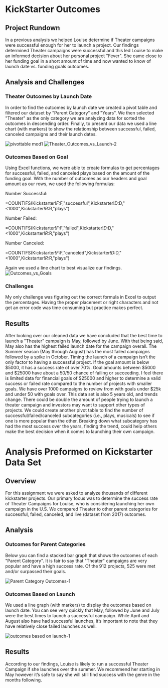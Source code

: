 # KickStarter Outcomes
## Project Rundown
In a previous analysis we helped Louise determine if Theater campaigns were successful enough for her to launch a project. Our findings determined Theater campaigns were successful and this led Louise to make an informed decision about her personal project "Fever". She came close to her funding goal in a short amount of time and now wanted to know of launch date vs. funding goals outcomes.  

## Analysis and Challenges

### Theater Outcomes by Launch Date
In order to find the outcomes by launch date we created a pivot table and filtered our dataset by "Parent Category" and "Years". We then selected "Theater" as the only category we are analyzing data for sorted the outcomes in descending order. Finally, to present our data we used a line chart (with markers) to show the relationship between successful, failed, canceled campaigns and their launch dates. 


![pivottable mod1](https://user-images.githubusercontent.com/99618784/156447999-99caf4b5-4e2c-42d3-b60f-5b12bdefa4c7.png)
![Theater_Outcomes_vs_Launch-2](https://user-images.githubusercontent.com/99618784/156448001-29589d2b-54d4-494b-b2f2-fd83231e488c.png)

### Outcomes Based on Goal
Using Excel functions, we were able to create formulas to get percentages for successful, failed, and canceled plays based on the amount of the funding goal. With the number of outcomes as our headers and goal amount as our rows, we used the following formulas: 

Number Successful: 

=COUNTIFS(Kickstarter!$F:$F,"successful",Kickstarter!$D:$D,"<1000",Kickstarter!$R:$R,"plays")

Number Failed: 

=COUNTIFS(Kickstarter!$F:$F,"failed",Kickstarter!$D:$D,"<1000",Kickstarter!$R:$R,"plays")

Number Canceled:

=COUNTIFS(Kickstarter!$F:$F,"canceled",Kickstarter!$D:$D,"<1000",Kickstarter!$R:$R,"plays")

Again we used a line chart to best visualize our findings. 
![Outcomes_vs_Goals](https://user-images.githubusercontent.com/99618784/155897477-f837b590-52bc-4504-a518-05b5fbb00880.png)

### Challenges
My only challenge was figuring out the correct formula in Excel to output the percentages. Having the proper placement or right characters and not get an error code was time consuming but practice makes perfect.  

## Results

After looking over our cleaned data we have concluded that the best time to launch a "Theater" campaign is May, followed by June. With that being said, May also has the highest failed launch date for the campaign overall. The Summer season (May through August) has the most failed campaigns followed by a spike in October. Timing the launch of a campaign isn’t the only factor to having a successful project. If the goal amount is below $5000, it has a success rate of over 70%. Goal amounts between $5000 and $25000 have about a 50/50 chance of failing or succeeding. I feel there is limited data for financial goals of $25000 and higher to determine a valid success or failed rate compared to the number of projects with smaller goals. We have over 1000 campaigns to review from with goals under $25k and under 50 with goals over. This data set is also 5 years old, and trends change. There could be double the amount of people trying to launch a theater campaign and investors may want to support other types of projects. We could create another pivot table to find the number of successful/failed/canceled subcategories (i.e., plays, musicals) to see if one is more popular than the other. Breaking down what subcategory has had the most success over the years, finding the trend, could help others make the best decision when it comes to launching their own campaign. 








# Analysis Preformed on Kickstarter Data Set

## Overview
For this assignment we were asked to analyze thousands of different kickstarter projects. Our primary focus was to determine the success rate of Theater Campaigns for Louise, who is considering launching her own campaign in the U.S. We compared Theater to other parent categories for successful, failed, canceled, and live (dataset from 2017) outcomes.

## Analysis

### Outcomes for Parent Categories
Below you can find a stacked bar graph that shows the outcomes of each "Parent Category". It is fair to say that "Theater" campaigns are very popular and have a high success rate. Of the 912 projects, 525 were met and/or surpassed their goals. 


![Parent Category Outcomes-1](https://user-images.githubusercontent.com/99618784/155526405-7ddabb86-a834-455a-aa4f-b77783f16b8f.png)

### Outcomes Based on Launch

We used a line graph (with markers) to display the outcomes based on launch date. You can see very quickly that May, followed by June and July were the best times to launch a successful campaign. While April and August also have had successful launches, it’s important to note that they have relatively close failed launches as well.

![outcomes based on launch-1](https://user-images.githubusercontent.com/99618784/155626479-36a4e101-bfbe-4936-b279-d4e2f89b5b7d.png)

## Results
According to our findings, Louise is likely to run a successful Theater Campaign if she launches over the summer. We recommend her starting in May however it’s safe to say she will still find success with the genre in the months following. 


